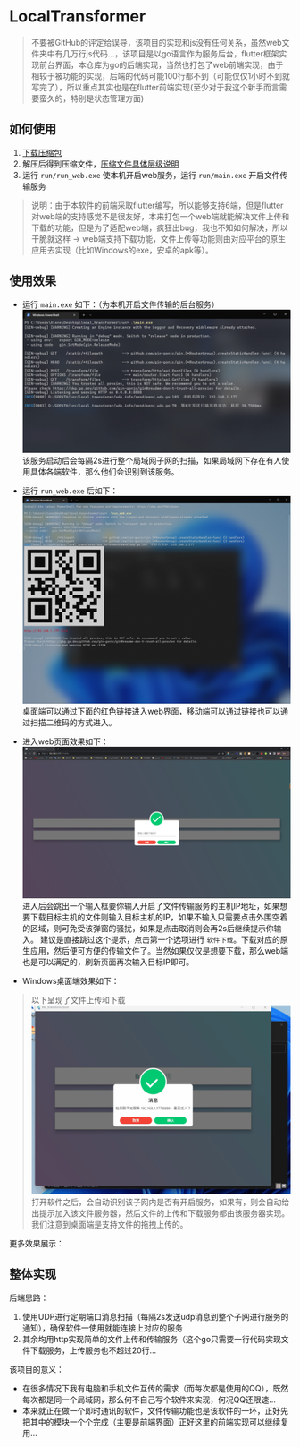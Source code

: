 # LocalTransformer
> 不要被GitHub的评定给误导，该项目的实现和js没有任何关系，虽然web文件夹中有几万行js代码...，该项目是以go语言作为服务后台，flutter框架实现前台界面，本仓库为go的后端实现，当然也打包了web前端实现，由于相较于被功能的实现，后端的代码可能100行都不到（可能仅仅1小时不到就写完了），所以重点其实也是在flutter前端实现(至少对于我这个新手而言需要蛮久的，特别是状态管理方面)
## 如何使用
1. [下载压缩包](https://up.woozooo.com/mydisk.php)
2. 解压后得到压缩文件，[压缩文件具体层级说明](https://github.com/ACking-you/go-transform/releases/tag/1.0)
3. 运行 `run/run_web.exe` 使本机开启web服务，运行 `run/main.exe` 开启文件传输服务
> 说明：由于本软件的前端采取flutter编写，所以能够支持6端，但是flutter对web端的支持感觉不是很友好，本来打包一个web端就能解决文件上传和下载的功能，但是为了适配web端，疯狂出bug，我也不知如何解决，所以干脆就这样 -> web端支持下载功能，文件上传等功能则由对应平台的原生应用去实现（比如Windows的exe，安卓的apk等）。

## 使用效果
* 运行 `main.exe` 如下：（为本机开启文件传输的后台服务）
![main](./doc/main.png)
该服务启动后会每隔2s进行整个局域网子网的扫描，如果局域网下存在有人使用具体各端软件，那么他们会识别到该服务。
* 运行 `run_web.exe` 后如下：
![终端效果](./doc/web_terminal.png)
桌面端可以通过下面的红色链接进入web界面，移动端可以通过链接也可以通过扫描二维码的方式进入。

* 进入web页面效果如下：
![web页面](./doc/web.png)
进入后会跳出一个输入框要你输入开启了文件传输服务的主机IP地址，如果想要下载目标主机的文件则输入目标主机的IP，如果不输入只需要点击外围空着的区域，则可免受该弹窗的骚扰，如果是点击取消则会再2s后继续提示你输入。
建议是直接跳过这个提示，点击第一个选项进行 `软件下载`。下载对应的原生应用，然后便可方便的传输文件了。当然如果仅仅是想要下载，那么web端也是可以满足的，刷新页面再次输入目标IP即可。
* Windows桌面端效果如下：
> 以下呈现了文件上传和下载
![windows页面](./doc/windows.gif)
打开软件之后，会自动识别该子网内是否有开启服务，如果有，则会自动给出提示加入该文件服务器，然后文件的上传和下载服务都由该服务器实现。我们注意到桌面端是支持文件的拖拽上传的。

更多效果展示：

## 整体实现
后端思路：
1. 使用UDP进行定期端口消息扫描（每隔2s发送udp消息到整个子网进行服务的通知），确保软件一使用就能连接上对应的服务
2. 其余均用http实现简单的文件上传和传输服务（这个go只需要一行代码实现文件下载服务，上传服务也不超过20行...

该项目的意义：
* 在很多情况下我有电脑和手机文件互传的需求（而每次都是使用的QQ），既然每次都是同一个局域网，那么何不自己写个软件来实现，何况QQ还限速...
* 本来就正在做一个即时通讯的软件，文件传输功能也是该软件的一环，正好先把其中的模块一个个完成（主要是前端界面）正好这里的前端实现可以继续复用...